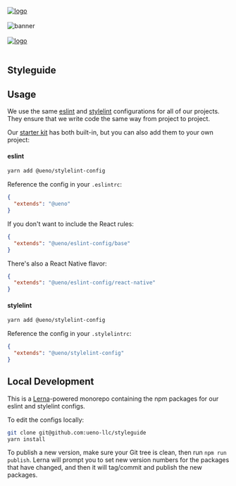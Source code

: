 [![logo](https://user-images.githubusercontent.com/937328/50094541-51b19880-020b-11e9-89dd-2de5281c2406.png)](https://ueno.co/?utm_source=github&utm_campaign=styleguide)
<br /><br />
![banner](https://user-images.githubusercontent.com/937328/50094539-51190200-020b-11e9-9097-ff96dab9df96.png)
<br /><br />
[![logo](https://user-images.githubusercontent.com/937328/50091101-49a12b00-0202-11e9-88ab-7f49a59e1c49.png)](https://ueno.co/contact/?utm_source=github&utm_campaign=styleguide)
<br /><br />

## Styleguide

## Usage

We use the same [eslint](http://eslint.org/) and [stylelint](https://stylelint.io/) configurations for all of our projects. They ensure that we write code the same way from project to project.

Our [starter kit](https://github.com/ueno-llc/starter-kit-universally/) has both built-in, but you can also add them to your own project:

#### eslint

```bash
yarn add @ueno/stylelint-config
```

Reference the config in your `.eslintrc`:

```json
{
  "extends": "@ueno"
}
```

If you don't want to include the React rules:

```json
{
  "extends": "@ueno/eslint-config/base"
}
```

There's also a React Native flavor:

```json
{
  "extends": "@ueno/eslint-config/react-native"
}
```

#### stylelint

```bash
yarn add @ueno/stylelint-config
```

Reference the config in your `.stylelintrc`:

```json
{
  "extends": "@ueno/stylelint-config"
}
```

## Local Development

This is a [Lerna](https://github.com/lerna/lerna)-powered monorepo containing the npm packages for our eslint and stylelint configs.

To edit the configs locally:

```bash
git clone git@github.com:ueno-llc/styleguide
yarn install
```

To publish a new version, make sure your Git tree is clean, then run `npm run publish`. Lerna will prompt you to set new version numbers for the packages that have changed, and then it will tag/commit and publish the new packages.
